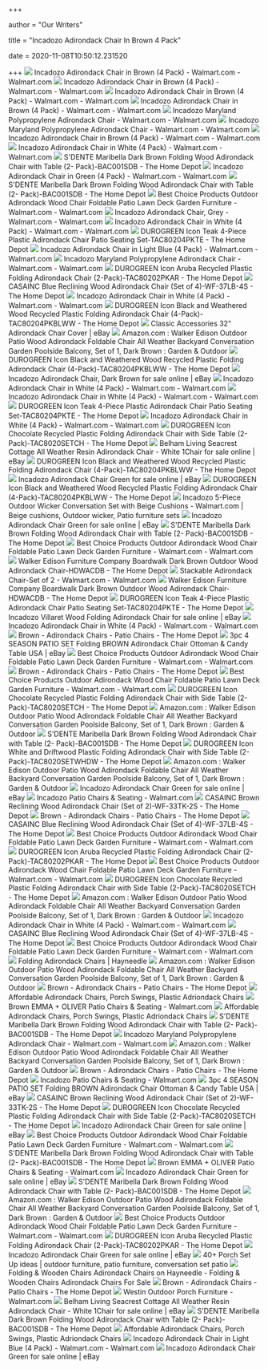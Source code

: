 +++
        
author = "Our Writers"
        
title = "Incadozo Adirondack Chair In Brown 4 Pack"
        
date = 2020-11-08T10:50:12.231520
        
+++
[ ![](https://i5.walmartimages.com/asr/519f9e75-9b53-4d2b-be3d-cb0a5190688f_1.3070f6a4a4fc10c67128f48a62b9b3a7.jpeg?odnWidth=282&odnHeight=282&odnBg=ffffff)](https://i5.walmartimages.com/asr/519f9e75-9b53-4d2b-be3d-cb0a5190688f_1.3070f6a4a4fc10c67128f48a62b9b3a7.jpeg?odnWidth=282&odnHeight=282&odnBg=ffffff) Incadozo Adirondack Chair in Brown (4 Pack) - Walmart.com - Walmart.com
[ ![](https://i5.walmartimages.com/asr/4a5a5ef0-5510-4dac-af48-10f57b32a78a_3.4392c2cf507847c9043ecebd560d0a0c.jpeg)](https://i5.walmartimages.com/asr/4a5a5ef0-5510-4dac-af48-10f57b32a78a_3.4392c2cf507847c9043ecebd560d0a0c.jpeg) Incadozo Adirondack Chair in Brown (4 Pack) - Walmart.com - Walmart.com
[ ![](https://i5.walmartimages.com/asr/f4c59c02-701d-44b0-a489-7a9ad3fccd62_1.de5c7ae6dbc979dc1df864d5076f194f.jpeg)](https://i5.walmartimages.com/asr/f4c59c02-701d-44b0-a489-7a9ad3fccd62_1.de5c7ae6dbc979dc1df864d5076f194f.jpeg) Incadozo Adirondack Chair in Brown (4 Pack) - Walmart.com - Walmart.com
[ ![](https://i5.walmartimages.com/asr/c7389396-8b59-4cbc-8be7-c3865dfc0e09_1.800b7b6233ecd6ca4b56fc56a11fdb5b.jpeg?odnWidth=282&odnHeight=282&odnBg=ffffff)](https://i5.walmartimages.com/asr/c7389396-8b59-4cbc-8be7-c3865dfc0e09_1.800b7b6233ecd6ca4b56fc56a11fdb5b.jpeg?odnWidth=282&odnHeight=282&odnBg=ffffff) Incadozo Adirondack Chair in Brown (4 Pack) - Walmart.com - Walmart.com
[ ![](https://i5.walmartimages.com/asr/d7a76743-c9f0-4aa5-88e8-11e7088d2983_1.61843f9217eef776ec97097192d91f8f.jpeg)](https://i5.walmartimages.com/asr/d7a76743-c9f0-4aa5-88e8-11e7088d2983_1.61843f9217eef776ec97097192d91f8f.jpeg) Incadozo Maryland Polypropylene Adirondack Chair - Walmart.com - Walmart.com
[ ![](https://i5.walmartimages.com/asr/acc72d99-e22e-424a-a4b2-8c40c1c75921_1.687dbb0b1d5d227eca1ff3981c2fd48f.jpeg?odnWidth=612&odnHeight=612&odnBg=ffffff)](https://i5.walmartimages.com/asr/acc72d99-e22e-424a-a4b2-8c40c1c75921_1.687dbb0b1d5d227eca1ff3981c2fd48f.jpeg?odnWidth=612&odnHeight=612&odnBg=ffffff) Incadozo Maryland Polypropylene Adirondack Chair - Walmart.com - Walmart.com
[ ![](https://i5.walmartimages.com/asr/12a83c84-3550-4b23-9996-e62d8bf8760d_1.f46f48ec46b79d0eb0aa856d4c5ac2fc.jpeg)](https://i5.walmartimages.com/asr/12a83c84-3550-4b23-9996-e62d8bf8760d_1.f46f48ec46b79d0eb0aa856d4c5ac2fc.jpeg) Incadozo Adirondack Chair in Brown (4 Pack) - Walmart.com - Walmart.com
[ ![](https://i5.walmartimages.com/asr/078dfbcb-d905-4ec7-a445-da64c90a0775_1.f16e812a4d154cb7ac9e4cd85614d801.jpeg?odnWidth=612&odnHeight=612&odnBg=ffffff)](https://i5.walmartimages.com/asr/078dfbcb-d905-4ec7-a445-da64c90a0775_1.f16e812a4d154cb7ac9e4cd85614d801.jpeg?odnWidth=612&odnHeight=612&odnBg=ffffff) Incadozo Adirondack Chair in White (4 Pack) - Walmart.com - Walmart.com
[ ![](https://images.homedepot-static.com/productImages/7c265ee0-698f-44d8-8440-3e3511716762/svn/noble-house-wood-adirondack-chairs-40720-64_600.jpg)](https://images.homedepot-static.com/productImages/7c265ee0-698f-44d8-8440-3e3511716762/svn/noble-house-wood-adirondack-chairs-40720-64_600.jpg) S'DENTE Maribella Dark Brown Folding Wood Adirondack Chair with Table (2- Pack)-BAC001SDB - The Home Depot
[ ![](https://i5.walmartimages.com/asr/7fb36506-1e6e-442c-a223-3d6b08603f87_3.cd37823491c7a8d988841d9d806d11f4.jpeg)](https://i5.walmartimages.com/asr/7fb36506-1e6e-442c-a223-3d6b08603f87_3.cd37823491c7a8d988841d9d806d11f4.jpeg) Incadozo Adirondack Chair in Green (4 Pack) - Walmart.com - Walmart.com
[ ![](https://images.homedepot-static.com/productImages/69fdbe2e-7067-479f-b20a-4cf2b718790d/svn/s-dente-wood-adirondack-chairs-bac001sdb-64_1000.jpg)](https://images.homedepot-static.com/productImages/69fdbe2e-7067-479f-b20a-4cf2b718790d/svn/s-dente-wood-adirondack-chairs-bac001sdb-64_1000.jpg) S'DENTE Maribella Dark Brown Folding Wood Adirondack Chair with Table (2- Pack)-BAC001SDB - The Home Depot
[ ![](https://i5.walmartimages.com/asr/8e71bf69-10ca-472d-be0d-a57901c5c61c_1.5d34e1ec5afc63edbaa94804351b1787.jpeg)](https://i5.walmartimages.com/asr/8e71bf69-10ca-472d-be0d-a57901c5c61c_1.5d34e1ec5afc63edbaa94804351b1787.jpeg) Best Choice Products Outdoor Adirondack Wood Chair Foldable Patio Lawn Deck  Garden Furniture - Walmart.com - Walmart.com
[ ![](https://i5.walmartimages.com/asr/f6424f6f-6f27-450b-b218-149d1565ac28_1.b1e98b07ed008a0beeda5caf31975ba7.jpeg?odnWidth=612&odnHeight=612&odnBg=ffffff)](https://i5.walmartimages.com/asr/f6424f6f-6f27-450b-b218-149d1565ac28_1.b1e98b07ed008a0beeda5caf31975ba7.jpeg?odnWidth=612&odnHeight=612&odnBg=ffffff) Incadozo Adirondack Chair, Grey - Walmart.com - Walmart.com
[ ![](https://i5.walmartimages.com/asr/21e5489d-25a7-4963-848a-6f45cbf2aa34_2.6eb03cfea6f16e3667e1bc21da76eeec.jpeg)](https://i5.walmartimages.com/asr/21e5489d-25a7-4963-848a-6f45cbf2aa34_2.6eb03cfea6f16e3667e1bc21da76eeec.jpeg) Incadozo Adirondack Chair in White (4 Pack) - Walmart.com - Walmart.com
[ ![](https://images.homedepot-static.com/productImages/8fe74c23-b5a1-48f3-a0fd-efc5b076263c/svn/durogreen-patio-conversation-sets-tac80204pkte-4f_600.jpg)](https://images.homedepot-static.com/productImages/8fe74c23-b5a1-48f3-a0fd-efc5b076263c/svn/durogreen-patio-conversation-sets-tac80204pkte-4f_600.jpg) DUROGREEN Icon Teak 4-Piece Plastic Adirondack Chair Patio Seating  Set-TAC80204PKTE - The Home Depot
[ ![](https://i5.walmartimages.com/asr/56d6cd19-31e1-4e53-acf6-28c164702f48_1.fd2ca8600e8ee44830c3ae4ea3d64df2.jpeg)](https://i5.walmartimages.com/asr/56d6cd19-31e1-4e53-acf6-28c164702f48_1.fd2ca8600e8ee44830c3ae4ea3d64df2.jpeg) Incadozo Adirondack Chair in Light Blue (4 Pack) - Walmart.com - Walmart.com
[ ![](https://i5.walmartimages.com/asr/3be759d0-0c2a-4a22-94c2-6026e22462d0_1.b1a8f8cefc5ce73a0357abaf7e80bdd4.jpeg)](https://i5.walmartimages.com/asr/3be759d0-0c2a-4a22-94c2-6026e22462d0_1.b1a8f8cefc5ce73a0357abaf7e80bdd4.jpeg) Incadozo Maryland Polypropylene Adirondack Chair - Walmart.com - Walmart.com
[ ![](https://images.homedepot-static.com/productImages/8409abf0-541f-4ab5-9e4f-13f0e4e7dc78/svn/durogreen-plastic-adirondack-chairs-tac80202pkblww-64_600.jpg)](https://images.homedepot-static.com/productImages/8409abf0-541f-4ab5-9e4f-13f0e4e7dc78/svn/durogreen-plastic-adirondack-chairs-tac80202pkblww-64_600.jpg) DUROGREEN Icon Aruba Recycled Plastic Folding Adirondack Chair (2-Pack)-TAC80202PKAR  - The Home Depot
[ ![](https://images.homedepot-static.com/productImages/997eaf05-ab72-4eb0-9f6b-52cc030e8b97/svn/casainc-wood-adirondack-chairs-wf-37lb-4s-64_600.jpg)](https://images.homedepot-static.com/productImages/997eaf05-ab72-4eb0-9f6b-52cc030e8b97/svn/casainc-wood-adirondack-chairs-wf-37lb-4s-64_600.jpg) CASAINC Blue Reclining Wood Adirondack Chair (Set of 4)-WF-37LB-4S - The  Home Depot
[ ![](https://i5.walmartimages.com/asr/74c21441-2588-43e0-902b-1d941807460f_1.094954362c6153a6e51999b50a8aa84c.jpeg?odnHeight=180&odnWidth=180&odnBg=ffffff)](https://i5.walmartimages.com/asr/74c21441-2588-43e0-902b-1d941807460f_1.094954362c6153a6e51999b50a8aa84c.jpeg?odnHeight=180&odnWidth=180&odnBg=ffffff) Incadozo Adirondack Chair in White (4 Pack) - Walmart.com - Walmart.com
[ ![](https://images.homedepot-static.com/productImages/8a9facbd-b610-4b52-ba10-7760614dfae3/svn/durogreen-plastic-adirondack-chairs-tac80204pkblww-64_1000.jpg)](https://images.homedepot-static.com/productImages/8a9facbd-b610-4b52-ba10-7760614dfae3/svn/durogreen-plastic-adirondack-chairs-tac80204pkblww-64_1000.jpg) DUROGREEN Icon Black and Weathered Wood Recycled Plastic Folding Adirondack  Chair (4-Pack)-TAC80204PKBLWW - The Home Depot
[ ![](https://s3-eu-west-1.amazonaws.com/images.linnlive.com/a11b7c2a41b026e16a4970d0d56cc707/0130c4cb-564d-4965-aae3-f8342a84ebc3.jpg)](https://s3-eu-west-1.amazonaws.com/images.linnlive.com/a11b7c2a41b026e16a4970d0d56cc707/0130c4cb-564d-4965-aae3-f8342a84ebc3.jpg) Classic Accessories 32" Adirondack Chair Cover | eBay
[ ![](https://images-na.ssl-images-amazon.com/images/I/91KDeWpYlfL._AC_SX679_.jpg)](https://images-na.ssl-images-amazon.com/images/I/91KDeWpYlfL._AC_SX679_.jpg) Amazon.com : Walker Edison Outdoor Patio Wood Adirondack Foldable Chair All  Weather Backyard Conversation Garden Poolside Balcony, Set of 1, Dark Brown  : Garden & Outdoor
[ ![](https://images.homedepot-static.com/productImages/bf8ea29c-8289-4698-a10a-458b593d9dd8/svn/durogreen-plastic-adirondack-chairs-aac35294pkli-64_600.jpg)](https://images.homedepot-static.com/productImages/bf8ea29c-8289-4698-a10a-458b593d9dd8/svn/durogreen-plastic-adirondack-chairs-aac35294pkli-64_600.jpg) DUROGREEN Icon Black and Weathered Wood Recycled Plastic Folding Adirondack  Chair (4-Pack)-TAC80204PKBLWW - The Home Depot
[ ![](https://i.ebayimg.com/images/g/KogAAOSw4Z5eReBj/s-l1600.jpg)](https://i.ebayimg.com/images/g/KogAAOSw4Z5eReBj/s-l1600.jpg) Incadozo Adirondack Chair, Dark Brown for sale online | eBay
[ ![](https://i5.walmartimages.com/asr/fd798809-acfa-4805-8c6c-7212898276d9_1.f7ef2733f9f6f7b69559f8323a49ff66.jpeg)](https://i5.walmartimages.com/asr/fd798809-acfa-4805-8c6c-7212898276d9_1.f7ef2733f9f6f7b69559f8323a49ff66.jpeg) Incadozo Adirondack Chair in White (4 Pack) - Walmart.com - Walmart.com
[ ![](https://i5.walmartimages.com/asr/7909cf61-f374-4c86-b4ba-cc23f5e468b7_1.9c982641c51fcc45c47c75e163132bae.jpeg)](https://i5.walmartimages.com/asr/7909cf61-f374-4c86-b4ba-cc23f5e468b7_1.9c982641c51fcc45c47c75e163132bae.jpeg) Incadozo Adirondack Chair in White (4 Pack) - Walmart.com - Walmart.com
[ ![](https://images.homedepot-static.com/productImages/1812e134-e8d0-4b66-aa27-810cb877e071/svn/durogreen-patio-conversation-sets-tac80204pkte-66_600.jpg)](https://images.homedepot-static.com/productImages/1812e134-e8d0-4b66-aa27-810cb877e071/svn/durogreen-patio-conversation-sets-tac80204pkte-66_600.jpg) DUROGREEN Icon Teak 4-Piece Plastic Adirondack Chair Patio Seating  Set-TAC80204PKTE - The Home Depot
[ ![](https://i5.walmartimages.com/asr/078dfbcb-d905-4ec7-a445-da64c90a0775_1.f16e812a4d154cb7ac9e4cd85614d801.jpeg?odnHeight=180&odnWidth=180&odnBg=ffffff)](https://i5.walmartimages.com/asr/078dfbcb-d905-4ec7-a445-da64c90a0775_1.f16e812a4d154cb7ac9e4cd85614d801.jpeg?odnHeight=180&odnWidth=180&odnBg=ffffff) Incadozo Adirondack Chair in White (4 Pack) - Walmart.com - Walmart.com
[ ![](https://images.homedepot-static.com/productImages/69cc91e0-aea0-4fbc-8577-5fa027b2ebe6/svn/durogreen-plastic-adirondack-chairs-tac8020setch-64_1000.jpg)](https://images.homedepot-static.com/productImages/69cc91e0-aea0-4fbc-8577-5fa027b2ebe6/svn/durogreen-plastic-adirondack-chairs-tac8020setch-64_1000.jpg) DUROGREEN Icon Chocolate Recycled Plastic Folding Adirondack Chair with  Side Table (2-Pack)-TAC8020SETCH - The Home Depot
[ ![](https://i.ebayimg.com/images/g/PrwAAOSwLwdc6D5A/s-l225.jpg)](https://i.ebayimg.com/images/g/PrwAAOSwLwdc6D5A/s-l225.jpg) Belham Living Seacrest Cottage All Weather Resin Adirondack Chair - White  1Chair for sale online | eBay
[ ![](https://images.homedepot-static.com/productImages/1109b673-e120-4876-bb44-90e54b90053c/svn/durogreen-plastic-adirondack-chairs-tac8020setblww-64_1000.jpg)](https://images.homedepot-static.com/productImages/1109b673-e120-4876-bb44-90e54b90053c/svn/durogreen-plastic-adirondack-chairs-tac8020setblww-64_1000.jpg) DUROGREEN Icon Black and Weathered Wood Recycled Plastic Folding Adirondack  Chair (4-Pack)-TAC80204PKBLWW - The Home Depot
[ ![](https://i.ebayimg.com/images/g/AAcAAOSw6khfCn8Z/s-l640.jpg)](https://i.ebayimg.com/images/g/AAcAAOSw6khfCn8Z/s-l640.jpg) Incadozo Adirondack Chair Green for sale online | eBay
[ ![](https://images.homedepot-static.com/productImages/5542f397-e403-4ac9-b752-2da1f63a8e71/svn/durogreen-plastic-adirondack-chairs-br35294pkww-64_600.jpg)](https://images.homedepot-static.com/productImages/5542f397-e403-4ac9-b752-2da1f63a8e71/svn/durogreen-plastic-adirondack-chairs-br35294pkww-64_600.jpg) DUROGREEN Icon Black and Weathered Wood Recycled Plastic Folding Adirondack  Chair (4-Pack)-TAC80204PKBLWW - The Home Depot
[ ![](https://i.pinimg.com/474x/4e/bc/e2/4ebce2e29feb5a50e82565a9d4c4c250.jpg)](https://i.pinimg.com/474x/4e/bc/e2/4ebce2e29feb5a50e82565a9d4c4c250.jpg) Incadozo 5-Piece Outdoor Wicker Conversation Set with Beige Cushions -  Walmart.com | Beige cushions, Outdoor wicker, Patio furniture sets
[ ![](https://i.ebayimg.com/images/g/AF0AAOSw6khfCn~F/s-l1600.jpg)](https://i.ebayimg.com/images/g/AF0AAOSw6khfCn~F/s-l1600.jpg) Incadozo Adirondack Chair Green for sale online | eBay
[ ![](https://images.homedepot-static.com/productImages/f878918f-22c7-48ba-b0a2-3c13307bc40a/svn/s-dente-wood-adirondack-chairs-bac001sdb-c3_600.jpg)](https://images.homedepot-static.com/productImages/f878918f-22c7-48ba-b0a2-3c13307bc40a/svn/s-dente-wood-adirondack-chairs-bac001sdb-c3_600.jpg) S'DENTE Maribella Dark Brown Folding Wood Adirondack Chair with Table (2- Pack)-BAC001SDB - The Home Depot
[ ![](https://i5.walmartimages.com/asr/f636ee05-2ce2-4fde-9125-ce6abb3968da_1.7848533acb1150cb2e874ff4e6978452.jpeg)](https://i5.walmartimages.com/asr/f636ee05-2ce2-4fde-9125-ce6abb3968da_1.7848533acb1150cb2e874ff4e6978452.jpeg) Best Choice Products Outdoor Adirondack Wood Chair Foldable Patio Lawn Deck  Garden Furniture - Walmart.com - Walmart.com
[ ![](https://images.homedepot-static.com/productImages/07eddf24-e3ec-47a0-bb49-c25d71a74ab5/svn/noble-house-wood-adirondack-chairs-42881-64_600.jpg)](https://images.homedepot-static.com/productImages/07eddf24-e3ec-47a0-bb49-c25d71a74ab5/svn/noble-house-wood-adirondack-chairs-42881-64_600.jpg) Walker Edison Furniture Company Boardwalk Dark Brown Outdoor Wood Adirondack  Chair-HDWACDB - The Home Depot
[ ![](https://i5.walmartimages.com/asr/a2c84652-5278-4397-863b-884766bb1296_2.89e350ba01a12ad6147d83dca004370e.jpeg?odnWidth=612&odnHeight=612&odnBg=ffffff)](https://i5.walmartimages.com/asr/a2c84652-5278-4397-863b-884766bb1296_2.89e350ba01a12ad6147d83dca004370e.jpeg?odnWidth=612&odnHeight=612&odnBg=ffffff) Stackable Adirondack Chair-Set of 2 - Walmart.com - Walmart.com
[ ![](https://images.homedepot-static.com/productImages/9dee2616-fa44-4bb0-ab33-d550667aa0a7/svn/walker-edison-furniture-company-wood-adirondack-chairs-hdwacdb-31_600.jpg)](https://images.homedepot-static.com/productImages/9dee2616-fa44-4bb0-ab33-d550667aa0a7/svn/walker-edison-furniture-company-wood-adirondack-chairs-hdwacdb-31_600.jpg) Walker Edison Furniture Company Boardwalk Dark Brown Outdoor Wood Adirondack  Chair-HDWACDB - The Home Depot
[ ![](https://images.homedepot-static.com/productImages/c9655d5f-776a-4db0-a822-b5dd129e311a/svn/durogreen-patio-conversation-sets-tac80204pkte-1f_600.jpg)](https://images.homedepot-static.com/productImages/c9655d5f-776a-4db0-a822-b5dd129e311a/svn/durogreen-patio-conversation-sets-tac80204pkte-1f_600.jpg) DUROGREEN Icon Teak 4-Piece Plastic Adirondack Chair Patio Seating  Set-TAC80204PKTE - The Home Depot
[ ![](https://i.ebayimg.com/00/s/MTYwMFgxNjAw/z/1zIAAOSwsDZcHR9k/$_12.JPG?set_id=880000500F)](https://i.ebayimg.com/00/s/MTYwMFgxNjAw/z/1zIAAOSwsDZcHR9k/$_12.JPG?set_id=880000500F) Incadozo Villaret Wood Folding Adirondack Chair for sale online | eBay
[ ![](https://i5.walmartimages.com/asr/c9c47379-658c-42f6-ad88-dfd0a9fdf664_1.66f55e5eacacf242e2377d114d1f88bf.jpeg?odnHeight=180&amp;odnWidth=180&amp;odnBg=ffffff)](https://i5.walmartimages.com/asr/c9c47379-658c-42f6-ad88-dfd0a9fdf664_1.66f55e5eacacf242e2377d114d1f88bf.jpeg?odnHeight=180&amp;odnWidth=180&amp;odnBg=ffffff) Incadozo Adirondack Chair in White (4 Pack) - Walmart.com - Walmart.com
[ ![](https://images.homedepot-static.com/catalog/productImages/300/11/112818ef-cdcb-4b9a-bad0-4423ed3967fb_300.jpg)](https://images.homedepot-static.com/catalog/productImages/300/11/112818ef-cdcb-4b9a-bad0-4423ed3967fb_300.jpg) Brown - Adirondack Chairs - Patio Chairs - The Home Depot
[ ![](https://i.ebayimg.com/images/g/~dQAAOSwHgdeYRtZ/s-l400.jpg)](https://i.ebayimg.com/images/g/~dQAAOSwHgdeYRtZ/s-l400.jpg) 3pc 4 SEASON PATIO SET Folding BROWN Adirondack Chair Ottoman & Candy Table  USA | eBay
[ ![](https://i5.walmartimages.com/asr/b8f6ddc9-0bb5-4f71-afc1-b04171bc40a5_2.d05b2c66e1d5af2f50670b1205e77dfd.jpeg)](https://i5.walmartimages.com/asr/b8f6ddc9-0bb5-4f71-afc1-b04171bc40a5_2.d05b2c66e1d5af2f50670b1205e77dfd.jpeg) Best Choice Products Outdoor Adirondack Wood Chair Foldable Patio Lawn Deck  Garden Furniture - Walmart.com - Walmart.com
[ ![](https://images.homedepot-static.com/productImages/713d4972-b29b-4f64-9b19-095dae749ce1/svn/laurel-canyon-plastic-adirondack-chairs-pp009-grey-64_400.jpg)](https://images.homedepot-static.com/productImages/713d4972-b29b-4f64-9b19-095dae749ce1/svn/laurel-canyon-plastic-adirondack-chairs-pp009-grey-64_400.jpg) Brown - Adirondack Chairs - Patio Chairs - The Home Depot
[ ![](https://i5.walmartimages.com/asr/60b3cca0-c562-4fd2-b01f-87a1f83501f0_1.a8120386239a360f1f4a6f0acec1345a.jpeg)](https://i5.walmartimages.com/asr/60b3cca0-c562-4fd2-b01f-87a1f83501f0_1.a8120386239a360f1f4a6f0acec1345a.jpeg) Best Choice Products Outdoor Adirondack Wood Chair Foldable Patio Lawn Deck  Garden Furniture - Walmart.com - Walmart.com
[ ![](https://images.homedepot-static.com/productImages/06246ec7-c854-40a6-89bf-6b152781451c/svn/durogreen-patio-conversation-sets-tac80206pk3ao3sstch-64_1000.jpg)](https://images.homedepot-static.com/productImages/06246ec7-c854-40a6-89bf-6b152781451c/svn/durogreen-patio-conversation-sets-tac80206pk3ao3sstch-64_1000.jpg) DUROGREEN Icon Chocolate Recycled Plastic Folding Adirondack Chair with  Side Table (2-Pack)-TAC8020SETCH - The Home Depot
[ ![](https://images-na.ssl-images-amazon.com/images/I/81sbxAQtepL._AC_SL1500_.jpg)](https://images-na.ssl-images-amazon.com/images/I/81sbxAQtepL._AC_SL1500_.jpg) Amazon.com : Walker Edison Outdoor Patio Wood Adirondack Foldable Chair All  Weather Backyard Conversation Garden Poolside Balcony, Set of 1, Dark Brown  : Garden & Outdoor
[ ![](https://images.homedepot-static.com/productImages/e8f2440b-a60f-4dfd-8d43-12416c2e9643/svn/s-dente-wood-adirondack-chairs-bac001sdb-1f_600.jpg)](https://images.homedepot-static.com/productImages/e8f2440b-a60f-4dfd-8d43-12416c2e9643/svn/s-dente-wood-adirondack-chairs-bac001sdb-1f_600.jpg) S'DENTE Maribella Dark Brown Folding Wood Adirondack Chair with Table (2- Pack)-BAC001SDB - The Home Depot
[ ![](https://images.homedepot-static.com/productImages/36e11deb-d896-4f6f-95e4-80f926190197/svn/durogreen-plastic-adirondack-chairs-br35294pkwh-64_600.jpg)](https://images.homedepot-static.com/productImages/36e11deb-d896-4f6f-95e4-80f926190197/svn/durogreen-plastic-adirondack-chairs-br35294pkwh-64_600.jpg) DUROGREEN Icon White and Driftwood Plastic Folding Adirondack Chair with  Side Table (2-Pack)-TAC8020SETWHDW - The Home Depot
[ ![](https://images-na.ssl-images-amazon.com/images/I/81iyfobVQ-L._AC_SL1500_.jpg)](https://images-na.ssl-images-amazon.com/images/I/81iyfobVQ-L._AC_SL1500_.jpg) Amazon.com : Walker Edison Outdoor Patio Wood Adirondack Foldable Chair All  Weather Backyard Conversation Garden Poolside Balcony, Set of 1, Dark Brown  : Garden & Outdoor
[ ![](https://i.ebayimg.com/images/g/g6oAAOSwve9fCn~B/s-l1600.jpg)](https://i.ebayimg.com/images/g/g6oAAOSwve9fCn~B/s-l1600.jpg) Incadozo Adirondack Chair Green for sale online | eBay
[ ![](https://i5.walmartimages.com/asr/acf203b3-f146-4c27-a19c-04c8c3296a7c.1b227bcc8badbddece586dfcacb52806.jpeg?odnHeight=200&odnWidth=200&odnBg=ffffff)](https://i5.walmartimages.com/asr/acf203b3-f146-4c27-a19c-04c8c3296a7c.1b227bcc8badbddece586dfcacb52806.jpeg?odnHeight=200&odnWidth=200&odnBg=ffffff) Incadozo Patio Chairs & Seating - Walmart.com
[ ![](https://images.homedepot-static.com/productImages/eee2950b-d711-4ae0-aff5-665b4066f6e4/svn/noble-house-wood-adirondack-chairs-82966-64_600.jpg)](https://images.homedepot-static.com/productImages/eee2950b-d711-4ae0-aff5-665b4066f6e4/svn/noble-house-wood-adirondack-chairs-82966-64_600.jpg) CASAINC Brown Reclining Wood Adirondack Chair (Set of 2)-WF-33TK-2S - The  Home Depot
[ ![](https://images.homedepot-static.com/productImages/cd329694-2825-4485-baeb-96501231a3d0/svn/keter-plastic-adirondack-chairs-245988-64_400.jpg)](https://images.homedepot-static.com/productImages/cd329694-2825-4485-baeb-96501231a3d0/svn/keter-plastic-adirondack-chairs-245988-64_400.jpg) Brown - Adirondack Chairs - Patio Chairs - The Home Depot
[ ![](https://images.homedepot-static.com/productImages/3a0e63ce-36c1-4bdf-bbec-97eea51b17fb/svn/casainc-wood-adirondack-chairs-wf-37lb-4s-e1_600.jpg)](https://images.homedepot-static.com/productImages/3a0e63ce-36c1-4bdf-bbec-97eea51b17fb/svn/casainc-wood-adirondack-chairs-wf-37lb-4s-e1_600.jpg) CASAINC Blue Reclining Wood Adirondack Chair (Set of 4)-WF-37LB-4S - The  Home Depot
[ ![](https://i5.walmartimages.com/dfw/6e29e393-74ec/k2-_825f521d-b772-4c90-8d64-6e2506953d00.v1.jpg)](https://i5.walmartimages.com/dfw/6e29e393-74ec/k2-_825f521d-b772-4c90-8d64-6e2506953d00.v1.jpg) Best Choice Products Outdoor Adirondack Wood Chair Foldable Patio Lawn Deck  Garden Furniture - Walmart.com - Walmart.com
[ ![](https://images.homedepot-static.com/productImages/05df0af2-d956-48cb-a632-fda982d6251d/svn/durogreen-plastic-adirondack-chairs-tac80202pkar-c3_600.jpg)](https://images.homedepot-static.com/productImages/05df0af2-d956-48cb-a632-fda982d6251d/svn/durogreen-plastic-adirondack-chairs-tac80202pkar-c3_600.jpg) DUROGREEN Icon Aruba Recycled Plastic Folding Adirondack Chair (2-Pack)-TAC80202PKAR  - The Home Depot
[ ![](https://i5.walmartimages.com/dfw/6e29e393-48ed/k2-_c8e3e669-2bad-4225-a979-f268fc9bb300.v1.jpg)](https://i5.walmartimages.com/dfw/6e29e393-48ed/k2-_c8e3e669-2bad-4225-a979-f268fc9bb300.v1.jpg) Best Choice Products Outdoor Adirondack Wood Chair Foldable Patio Lawn Deck  Garden Furniture - Walmart.com - Walmart.com
[ ![](https://images.homedepot-static.com/productImages/39912fb5-e839-4b80-9779-95c7c04e4413/svn/durogreen-plastic-adirondack-chairs-sac8020ch-64_1000.jpg)](https://images.homedepot-static.com/productImages/39912fb5-e839-4b80-9779-95c7c04e4413/svn/durogreen-plastic-adirondack-chairs-sac8020ch-64_1000.jpg) DUROGREEN Icon Chocolate Recycled Plastic Folding Adirondack Chair with  Side Table (2-Pack)-TAC8020SETCH - The Home Depot
[ ![](https://m.media-amazon.com/images/I/815qe222iwL._AC_UL400_.jpg)](https://m.media-amazon.com/images/I/815qe222iwL._AC_UL400_.jpg) Amazon.com : Walker Edison Outdoor Patio Wood Adirondack Foldable Chair All  Weather Backyard Conversation Garden Poolside Balcony, Set of 1, Dark Brown  : Garden & Outdoor
[ ![](https://i5.walmartimages.com/asr/7f47b69f-fc1b-44dc-b57a-d1425761a03f_1.2596a97d2317e2f9da57736b9b1e5bfd.jpeg?odnHeight=180&odnWidth=180&odnBg=ffffff)](https://i5.walmartimages.com/asr/7f47b69f-fc1b-44dc-b57a-d1425761a03f_1.2596a97d2317e2f9da57736b9b1e5bfd.jpeg?odnHeight=180&odnWidth=180&odnBg=ffffff) Incadozo Adirondack Chair in White (4 Pack) - Walmart.com - Walmart.com
[ ![](https://images.homedepot-static.com/productImages/8aa06fe8-546a-4c08-b09e-6735f03d224e/svn/casainc-wood-adirondack-chairs-wf-37lb-4s-4f_600.jpg)](https://images.homedepot-static.com/productImages/8aa06fe8-546a-4c08-b09e-6735f03d224e/svn/casainc-wood-adirondack-chairs-wf-37lb-4s-4f_600.jpg) CASAINC Blue Reclining Wood Adirondack Chair (Set of 4)-WF-37LB-4S - The  Home Depot
[ ![](https://i5.walmartimages.com/asr/e003b049-dcbc-4dc4-9d1c-e54a992cd6b7_1.b355ebd4bce1c908a129e7dd5a678c11.jpeg)](https://i5.walmartimages.com/asr/e003b049-dcbc-4dc4-9d1c-e54a992cd6b7_1.b355ebd4bce1c908a129e7dd5a678c11.jpeg) Best Choice Products Outdoor Adirondack Wood Chair Foldable Patio Lawn Deck  Garden Furniture - Walmart.com - Walmart.com
[ ![](https://content.haycdn.com/mgen/master:PW829.jpg?is=400,400,0xffffff)](https://content.haycdn.com/mgen/master:PW829.jpg?is=400,400,0xffffff) Folding Adirondack Chairs | Hayneedle
[ ![](https://images-na.ssl-images-amazon.com/images/I/81rLldAtrmL._AC_SL1500_.jpg)](https://images-na.ssl-images-amazon.com/images/I/81rLldAtrmL._AC_SL1500_.jpg) Amazon.com : Walker Edison Outdoor Patio Wood Adirondack Foldable Chair All  Weather Backyard Conversation Garden Poolside Balcony, Set of 1, Dark Brown  : Garden & Outdoor
[ ![](https://images.homedepot-static.com/productImages/136f106b-0b02-4011-bc65-f082dad47362/svn/w-unlimited-wood-adirondack-chairs-sw1912dbset4-64_400.jpg)](https://images.homedepot-static.com/productImages/136f106b-0b02-4011-bc65-f082dad47362/svn/w-unlimited-wood-adirondack-chairs-sw1912dbset4-64_400.jpg) Brown - Adirondack Chairs - Patio Chairs - The Home Depot
[ ![](https://images-na.ssl-images-amazon.com/images/I/41rqDa6zWmL._AC_UL250_SR250,250_.jpg)](https://images-na.ssl-images-amazon.com/images/I/41rqDa6zWmL._AC_UL250_SR250,250_.jpg) Affordable Adirondack Chairs, Porch Swings, Plastic Adriondack Chairs
[ ![](https://i5.walmartimages.com/asr/c82e0557-ab58-498f-984e-99c3ad027d7b_1.a0d8d0b73db1b46cd2473b0e4f3faa0c.jpeg?odnHeight=200&odnWidth=200&odnBg=ffffff)](https://i5.walmartimages.com/asr/c82e0557-ab58-498f-984e-99c3ad027d7b_1.a0d8d0b73db1b46cd2473b0e4f3faa0c.jpeg?odnHeight=200&odnWidth=200&odnBg=ffffff) Brown EMMA + OLIVER Patio Chairs & Seating - Walmart.com
[ ![](https://images-na.ssl-images-amazon.com/images/I/41TXUsHXQlL._AC_UL250_SR250,250_.jpg)](https://images-na.ssl-images-amazon.com/images/I/41TXUsHXQlL._AC_UL250_SR250,250_.jpg) Affordable Adirondack Chairs, Porch Swings, Plastic Adriondack Chairs
[ ![](https://images.homedepot-static.com/productImages/1f9252c1-3a11-4356-a781-05c589d87c9d/svn/s-dente-wood-adirondack-chairs-bac001sdb-4f_600.jpg)](https://images.homedepot-static.com/productImages/1f9252c1-3a11-4356-a781-05c589d87c9d/svn/s-dente-wood-adirondack-chairs-bac001sdb-4f_600.jpg) S'DENTE Maribella Dark Brown Folding Wood Adirondack Chair with Table (2- Pack)-BAC001SDB - The Home Depot
[ ![](https://i5.walmartimages.com/asr/dcfbabbf-a317-4733-8c80-a043a1b5f382_1.7026fc5251f1e434b0c3854b98679a2b.jpeg)](https://i5.walmartimages.com/asr/dcfbabbf-a317-4733-8c80-a043a1b5f382_1.7026fc5251f1e434b0c3854b98679a2b.jpeg) Incadozo Maryland Polypropylene Adirondack Chair - Walmart.com - Walmart.com
[ ![](https://m.media-amazon.com/images/S/aplus-media/vc/553ce323-b40d-42dd-aea9-4e863399e956.__CR0,0,970,600_PT0_SX970_V1___.jpg)](https://m.media-amazon.com/images/S/aplus-media/vc/553ce323-b40d-42dd-aea9-4e863399e956.__CR0,0,970,600_PT0_SX970_V1___.jpg) Amazon.com : Walker Edison Outdoor Patio Wood Adirondack Foldable Chair All  Weather Backyard Conversation Garden Poolside Balcony, Set of 1, Dark Brown  : Garden & Outdoor
[ ![](https://images.homedepot-static.com/productImages/129404f7-3717-4370-af79-4da0e2addd26/svn/wood-adirondack-chairs-wf-0102hh0k0u4s-e4_400.jpg)](https://images.homedepot-static.com/productImages/129404f7-3717-4370-af79-4da0e2addd26/svn/wood-adirondack-chairs-wf-0102hh0k0u4s-e4_400.jpg) Brown - Adirondack Chairs - Patio Chairs - The Home Depot
[ ![](https://i5.walmartimages.com/asr/8bfa6b88-4e9d-40d2-8492-1012425c7e27_2.60a92511e15afffbf1bea5a58eac8db8.jpeg?odnHeight=200&odnWidth=200&odnBg=ffffff)](https://i5.walmartimages.com/asr/8bfa6b88-4e9d-40d2-8492-1012425c7e27_2.60a92511e15afffbf1bea5a58eac8db8.jpeg?odnHeight=200&odnWidth=200&odnBg=ffffff) Incadozo Patio Chairs & Seating - Walmart.com
[ ![](https://i.ebayimg.com/thumbs/images/g/HUMAAOSwgaZeYRxF/s-l200.jpg)](https://i.ebayimg.com/thumbs/images/g/HUMAAOSwgaZeYRxF/s-l200.jpg) 3pc 4 SEASON PATIO SET Folding BROWN Adirondack Chair Ottoman & Candy Table  USA | eBay
[ ![](https://images.homedepot-static.com/productImages/020bf155-3d08-46cd-bf59-f7216ace47fa/svn/casainc-wood-adirondack-chairs-wf-33tk-2s-e1_600.jpg)](https://images.homedepot-static.com/productImages/020bf155-3d08-46cd-bf59-f7216ace47fa/svn/casainc-wood-adirondack-chairs-wf-33tk-2s-e1_600.jpg) CASAINC Brown Reclining Wood Adirondack Chair (Set of 2)-WF-33TK-2S - The  Home Depot
[ ![](https://images.homedepot-static.com/productImages/2abfc102-6833-43a8-a279-4e8c40f01db5/svn/durogreen-plastic-adirondack-chairs-tac8020aoch-64_1000.jpg)](https://images.homedepot-static.com/productImages/2abfc102-6833-43a8-a279-4e8c40f01db5/svn/durogreen-plastic-adirondack-chairs-tac8020aoch-64_1000.jpg) DUROGREEN Icon Chocolate Recycled Plastic Folding Adirondack Chair with  Side Table (2-Pack)-TAC8020SETCH - The Home Depot
[ ![](https://i.ebayimg.com/images/g/JswAAOSwilRfCn-~/s-l1600.jpg)](https://i.ebayimg.com/images/g/JswAAOSwilRfCn-~/s-l1600.jpg) Incadozo Adirondack Chair Green for sale online | eBay
[ ![](https://i5.walmartimages.com/dfw/6e29e393-3461/k2-_8c6ef5f5-ad6d-4ec9-9a88-d7f30141bd29.v1.jpg)](https://i5.walmartimages.com/dfw/6e29e393-3461/k2-_8c6ef5f5-ad6d-4ec9-9a88-d7f30141bd29.v1.jpg) Best Choice Products Outdoor Adirondack Wood Chair Foldable Patio Lawn Deck  Garden Furniture - Walmart.com - Walmart.com
[ ![](https://images.homedepot-static.com/productImages/e97d021a-99eb-4598-9682-81d09ec7c8c4/svn/w-unlimited-wood-adirondack-chairs-sw1912gsset4-64_300.jpg)](https://images.homedepot-static.com/productImages/e97d021a-99eb-4598-9682-81d09ec7c8c4/svn/w-unlimited-wood-adirondack-chairs-sw1912gsset4-64_300.jpg) S'DENTE Maribella Dark Brown Folding Wood Adirondack Chair with Table (2- Pack)-BAC001SDB - The Home Depot
[ ![](https://i5.walmartimages.com/asr/02e33d06-b90b-44f2-8fd2-d8fa095628e9.0552b6b5095150a0f0fcf1a1cb9dc0a2.jpeg?odnHeight=200&odnWidth=200&odnBg=ffffff)](https://i5.walmartimages.com/asr/02e33d06-b90b-44f2-8fd2-d8fa095628e9.0552b6b5095150a0f0fcf1a1cb9dc0a2.jpeg?odnHeight=200&odnWidth=200&odnBg=ffffff) Brown EMMA + OLIVER Patio Chairs & Seating - Walmart.com
[ ![](https://i.ebayimg.com/images/g/~qgAAOSw0LxfCn-S/s-l1600.jpg)](https://i.ebayimg.com/images/g/~qgAAOSw0LxfCn-S/s-l1600.jpg) Incadozo Adirondack Chair Green for sale online | eBay
[ ![](https://images.homedepot-static.com/productImages/d25fde65-cbde-446d-bea7-ba79b44498f9/svn/s-dente-wood-adirondack-chairs-bac001sdb-fa_600.jpg)](https://images.homedepot-static.com/productImages/d25fde65-cbde-446d-bea7-ba79b44498f9/svn/s-dente-wood-adirondack-chairs-bac001sdb-fa_600.jpg) S'DENTE Maribella Dark Brown Folding Wood Adirondack Chair with Table (2- Pack)-BAC001SDB - The Home Depot
[ ![](https://m.media-amazon.com/images/S/aplus-media/vc/7fd6032d-578d-4f55-b205-9d2a91742a66.__CR0,0,970,600_PT0_SX970_V1___.jpg)](https://m.media-amazon.com/images/S/aplus-media/vc/7fd6032d-578d-4f55-b205-9d2a91742a66.__CR0,0,970,600_PT0_SX970_V1___.jpg) Amazon.com : Walker Edison Outdoor Patio Wood Adirondack Foldable Chair All  Weather Backyard Conversation Garden Poolside Balcony, Set of 1, Dark Brown  : Garden & Outdoor
[ ![](https://i5.walmartimages.com/dfw/6e29e393-33e9/k2-_39ed83d8-8a29-446c-a090-3229e6bfe7b9.v1.jpg)](https://i5.walmartimages.com/dfw/6e29e393-33e9/k2-_39ed83d8-8a29-446c-a090-3229e6bfe7b9.v1.jpg) Best Choice Products Outdoor Adirondack Wood Chair Foldable Patio Lawn Deck  Garden Furniture - Walmart.com - Walmart.com
[ ![](https://images.homedepot-static.com/productImages/a3a97b11-05f7-4ac9-9faa-2d9a7f5411cf/svn/durogreen-plastic-adirondack-chairs-tac80202pkar-44_600.jpg)](https://images.homedepot-static.com/productImages/a3a97b11-05f7-4ac9-9faa-2d9a7f5411cf/svn/durogreen-plastic-adirondack-chairs-tac80202pkar-44_600.jpg) DUROGREEN Icon Aruba Recycled Plastic Folding Adirondack Chair (2-Pack)-TAC80202PKAR  - The Home Depot
[ ![](https://i.ebayimg.com/images/g/~pAAAOSw6tVfCn~D/s-l1600.jpg)](https://i.ebayimg.com/images/g/~pAAAOSw6tVfCn~D/s-l1600.jpg) Incadozo Adirondack Chair Green for sale online | eBay
[ ![](https://i.pinimg.com/236x/80/84/ae/8084ae303ed0781362b9041da5168af8--red-cushions-patio-seating.jpg)](https://i.pinimg.com/236x/80/84/ae/8084ae303ed0781362b9041da5168af8--red-cushions-patio-seating.jpg) 40+ Porch Set Up ideas | outdoor furniture, patio furniture, conversation  set patio
[ ![](https://content.haycdn.com/mgen/master:MP127.jpg?is=400,400,0xffffff)](https://content.haycdn.com/mgen/master:MP127.jpg?is=400,400,0xffffff) Folding & Wooden Chairs Adirondack Chairs on Hayneedle - Folding & Wooden Chairs  Adirondack Chairs For Sale
[ ![](https://images.homedepot-static.com/catalog/productImages/300/1f/1fa6c449-e164-426f-8b01-932730940046_300.jpg)](https://images.homedepot-static.com/catalog/productImages/300/1f/1fa6c449-e164-426f-8b01-932730940046_300.jpg) Brown - Adirondack Chairs - Patio Chairs - The Home Depot
[ ![](https://i5.walmartimages.com/asr/d765c5a5-7d1f-420b-9753-400284884979.3a1dfdcc081ff96d8dc302ee6f0cfe41.jpeg?odnHeight=200&odnWidth=200&odnBg=ffffff)](https://i5.walmartimages.com/asr/d765c5a5-7d1f-420b-9753-400284884979.3a1dfdcc081ff96d8dc302ee6f0cfe41.jpeg?odnHeight=200&odnWidth=200&odnBg=ffffff) Westin Outdoor Porch Furniture - Walmart.com
[ ![](https://i.ebayimg.com/images/g/s24AAOSwc2Bc7Aod/s-l225.jpg)](https://i.ebayimg.com/images/g/s24AAOSwc2Bc7Aod/s-l225.jpg) Belham Living Seacrest Cottage All Weather Resin Adirondack Chair - White  1Chair for sale online | eBay
[ ![](https://images.homedepot-static.com/productImages/5bb76059-7adb-4b05-966c-d420af0b3ccb/svn/w-unlimited-wood-adirondack-chairs-sw1912gsset2-64_300.jpg)](https://images.homedepot-static.com/productImages/5bb76059-7adb-4b05-966c-d420af0b3ccb/svn/w-unlimited-wood-adirondack-chairs-sw1912gsset2-64_300.jpg) S'DENTE Maribella Dark Brown Folding Wood Adirondack Chair with Table (2- Pack)-BAC001SDB - The Home Depot
[ ![](https://images-na.ssl-images-amazon.com/images/I/41OKkhtdb%2BL._AC_UL250_SR250,250_.jpg)](https://images-na.ssl-images-amazon.com/images/I/41OKkhtdb%2BL._AC_UL250_SR250,250_.jpg) Affordable Adirondack Chairs, Porch Swings, Plastic Adriondack Chairs
[ ![](https://i5.walmartimages.com/asr/147b9488-fc06-48d8-8382-08292d5e6a6f_3.aa54d761ae7cdf557ca69d18aff3607b.jpeg)](https://i5.walmartimages.com/asr/147b9488-fc06-48d8-8382-08292d5e6a6f_3.aa54d761ae7cdf557ca69d18aff3607b.jpeg) Incadozo Adirondack Chair in Light Blue (4 Pack) - Walmart.com - Walmart.com
[ ![](https://i.ebayimg.com/images/g/x8oAAOSw2z9fCn-Y/s-l640.jpg)](https://i.ebayimg.com/images/g/x8oAAOSw2z9fCn-Y/s-l640.jpg) Incadozo Adirondack Chair Green for sale online | eBay
